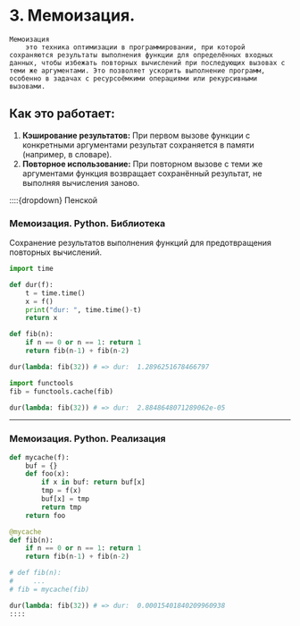 # 3. Мемоизация.

```{glossary}
Мемоизация
    это техника оптимизации в программировании, при которой сохраняются результаты выполнения функции для определённых входных данных, чтобы избежать повторных вычислений при последующих вызовах с теми же аргументами. Это позволяет ускорить выполнение программ, особенно в задачах с ресурсоёмкими операциями или рекурсивными вызовами.
```

## Как это работает:

1. **Кэширование результатов:** При первом вызове функции с конкретными аргументами результат сохраняется в памяти (например, в словаре).
2. **Повторное использование:** При повторном вызове с теми же аргументами функция возвращает сохранённый результат, не выполняя вычисления заново.

::::{dropdown} Пенской
### Мемоизация. Python. Библиотека

Сохранение результатов выполнения функций для предотвращения повторных вычислений.

```python
import time

def dur(f):
    t = time.time()
    x = f()
    print("dur: ", time.time()-t)
    return x

def fib(n):
    if n == 0 or n == 1: return 1
    return fib(n-1) + fib(n-2)

dur(lambda: fib(32)) # => dur:  1.2896251678466797

import functools
fib = functools.cache(fib)

dur(lambda: fib(32)) # => dur:  2.8848648071289062e-05
```

----

### Мемоизация. Python. Реализация

```python
def mycache(f):
    buf = {}
    def foo(x):
        if x in buf: return buf[x]
        tmp = f(x)
        buf[x] = tmp
        return tmp
    return foo

@mycache
def fib(n):
    if n == 0 or n == 1: return 1
    return fib(n-1) + fib(n-2)

# def fib(n):
#     ...
# fib = mycache(fib)

dur(lambda: fib(32)) # => dur:  0.00015401840209960938
::::

